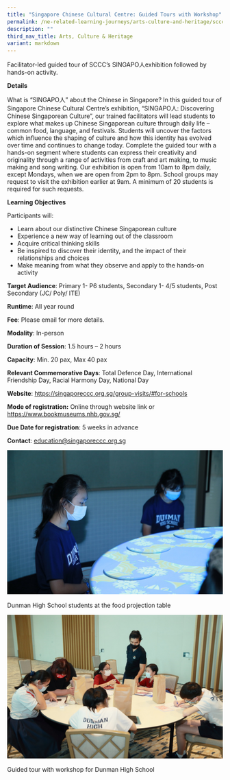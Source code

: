 ```yaml
---
title: "Singapore Chinese Cultural Centre: Guided Tours with Workshop"
permalink: /ne-related-learning-journeys/arts-culture-and-heritage/sccc/
description: ""
third_nav_title: Arts, Culture & Heritage
variant: markdown
---
```

Facilitator-led guided tour of SCCC’s SINGAPO人exhibition followed by hands-on activity.

**Details**

What is “SINGAPO人” about the Chinese in Singapore?   In this guided tour of Singapore Chinese Cultural Centre’s exhibition, “SINGAPO人: Discovering Chinese Singaporean Culture”, our trained facilitators will lead students to explore what makes up Chinese Singaporean culture through daily life – common food, language, and festivals. Students will uncover the factors which influence the shaping of culture and how this identity has evolved over time and continues to change today.   Complete the guided tour with a hands-on segment where students can express their creativity and originality through a range of activities from craft and art making, to music making and song writing.  Our exhibition is open from 10am to 8pm daily, except Mondays, when we are open from 2pm to 8pm. School groups may request to visit the exhibition earlier at 9am. A minimum of 20 students is required for such requests.

**Learning Objectives**

Participants will:

* Learn about our distinctive Chinese Singaporean culture
* Experience a new way of learning out of the classroom 
* Acquire critical thinking skills
* Be inspired to discover their identity, and the impact of their relationships and choices
* Make meaning from what they observe and apply to the hands-on activity

**Target Audience**: Primary 1- P6 students, Secondary 1- 4/5 students, Post Secondary (JC/ Poly/ ITE)

**Runtime**: All year round

**Fee**: Please email for more details.

**Modality**: In-person

**Duration of Session**: 1.5 hours – 2 hours

**Capacity**: Min. 20 pax, Max 40 pax

**Relevant Commemorative Days**: Total Defence Day, International Friendship Day, Racial Harmony Day, National Day

**Website**: https://singaporeccc.org.sg/group-visits/#for-schools

**Mode of registration:** Online through website link or https://www.bookmuseums.nhb.gov.sg/

**Due Date for registration**: 5 weeks in advance

**Contact**: education@singaporeccc.org.sg

![](/images/Dunman_High_School_students_at_the_food_projection_table.JPG)

Dunman High School students at the food projection table

![](/images/Guided_tour_with_workshop_for_Dunman_High_School.JPG)

Guided tour with workshop for Dunman High School